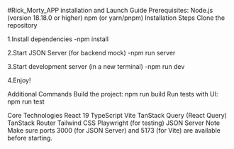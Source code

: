 #Rick_Morty_APP installation and Launch Guide
Prerequisites:
Node.js (version 18.18.0 or higher)
npm (or yarn/pnpm)
Installation Steps
Clone the repository

1.Install dependencies 
  -npm install

2.Start JSON Server (for backend mock) 
  -npm run server

3.Start development server (in a new terminal) 
  -npm run dev

4.Enjoy!

Additional Commands
Build the project: npm run build
Run tests with UI: npm run test

Core Technologies
React 19
TypeScript
Vite
TanStack Query (React Query)
TanStack Router
Tailwind CSS
Playwright (for testing)
JSON Server
Note
Make sure ports 3000 (for JSON Server) and 5173 (for Vite) are available before starting.
